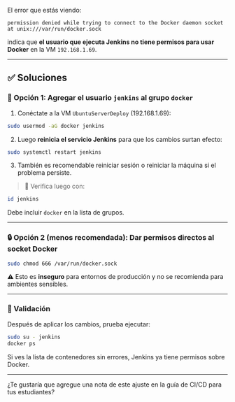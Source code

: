 El error que estás viendo:

```
permission denied while trying to connect to the Docker daemon socket at unix:///var/run/docker.sock
```

indica que **el usuario que ejecuta Jenkins no tiene permisos para usar Docker** en la VM `192.168.1.69`.

---

## ✅ Soluciones

### 🔧 Opción 1: Agregar el usuario `jenkins` al grupo `docker`

1. Conéctate a la VM `UbuntuServerDeploy` (192.168.1.69):

```bash
sudo usermod -aG docker jenkins
```

2. Luego **reinicia el servicio Jenkins** para que los cambios surtan efecto:

```bash
sudo systemctl restart jenkins
```

3. También es recomendable reiniciar sesión o reiniciar la máquina si el problema persiste.

> 📌 Verifica luego con:

```bash
id jenkins
```

Debe incluir `docker` en la lista de grupos.

---

### 🔒 Opción 2 (menos recomendada): Dar permisos directos al socket Docker

```bash
sudo chmod 666 /var/run/docker.sock
```

⚠️ Esto es **inseguro** para entornos de producción y no se recomienda para ambientes sensibles.

---

### 🧪 Validación

Después de aplicar los cambios, prueba ejecutar:

```bash
sudo su - jenkins
docker ps
```

Si ves la lista de contenedores sin errores, Jenkins ya tiene permisos sobre Docker.

---

¿Te gustaría que agregue una nota de este ajuste en la guía de CI/CD para tus estudiantes?
